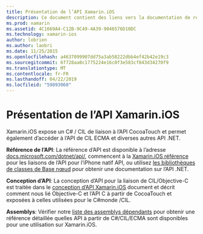 ```yaml
---
title: Présentation de l’API Xamarin.iOS
description: Ce document contient des liens vers la documentation de référence des API de Xamarin, un guide qui décrit la conception de l’API Xamarin.iOS et une liste d’assemblys qui sont disponibles pour une utilisation dans le développement de Xamarin.
ms.prod: xamarin
ms.assetid: 4C1669A4-C12B-9C49-4A39-9046576D10DC
ms.technology: xamarin-ios
author: lobrien
ms.author: laobri
ms.date: 11/25/2015
ms.openlocfilehash: a4637099907dd75a3ab58222dbb4ef42b42e19c3
ms.sourcegitcommit: 6f728aa0c1775224e16c0f3e583cf843d34270f9
ms.translationtype: MT
ms.contentlocale: fr-FR
ms.lasthandoff: 04/22/2019
ms.locfileid: "59893060"
---
```

# <a name="xamarinios-api-overview"></a>Présentation de l’API Xamarin.iOS

Xamarin.iOS expose un C# / CIL de liaison à l’API CocoaTouch et permet également d’accéder à l’API de CIL ECMA et diverses autres API .NET.

 **Référence de l’API**: La référence d’API est disponible à l’adresse [docs.microsoft.com/dotnet/api/](https://docs.microsoft.com/dotnet/api/), commencent à la [Xamarin.iOS référence](https://docs.microsoft.com/dotnet/api/?view=xamarin-ios-sdk-12) pour les liaisons de l’API pour l’iPhone natif API, ou utilisez [les bibliothèques de classes de Base nœud](https://docs.microsoft.com/dotnet/api/?view=xamarinios-10.8) pour obtenir une documentation sur l’API .NET.

 **Conception d’API**: La conception d’API pour la liaison de CIL/Objective-C est traitée dans le [conception d’API Xamarin.iOS](~/ios/internals/api-design/index.md) document et décrit comment nous lié Objective-C et l’API C à partir de CocoaTouch et exposées à celles utilisées pour le C#monde /CIL.

 **Assemblys**: Vérifier notre [liste des assemblys dépendants](~/cross-platform/internals/available-assemblies.md) pour obtenir une référence détaillée quelles API à partir de C#/CIL/ECMA sont disponibles pour une utilisation sur Xamarin.iOS.
